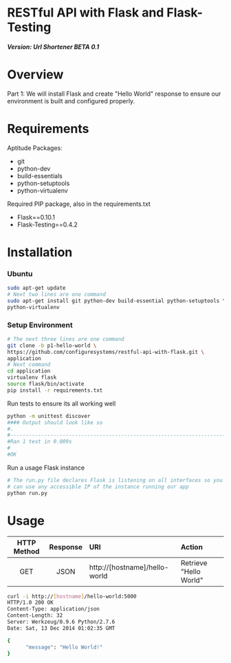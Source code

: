 RESTful API with Flask and Flask-Testing
================

##### Version: Url Shortener BETA 0.1

# Overview

Part 1:  We will install Flask and create "Hello World" response to
ensure our environment is built and configured properly.

# Requirements

Aptitude Packages:

- git
- python-dev
- build-essentials
- python-setuptools
- python-virtualenv

Required PIP package, also in the requirements.txt

- Flask==0.10.1
- Flask-Testing==0.4.2

# Installation

### Ubuntu

```bash
sudo apt-get update
# Next two lines are one command
sudo apt-get install git python-dev build-essential python-setuptools \
python-virtualenv
```

### Setup Environment

```bash
# The next three lines are one command
git clone -b p1-hello-world \
https://github.com/configuresystems/restful-api-with-flask.git \
application
# Next command
cd application
virtualenv flask
source flask/bin/activate
pip install -r requirements.txt
```

Run tests to ensure its all working well

```bash
python -m unittest discover
#### Output should look like so
#.
#----------------------------------------------------------------------
#Ran 1 test in 0.009s
#
#OK
```

Run a usage Flask instance

```bash
# The run.py file declares Flask is listening on all interfaces so you
# can use any accessible IP of the instance running our app
python run.py
```

# Usage

|  HTTP Method | Response|  URI |  Action |
| :-----------:|:--:| :--- | :------ |
| GET | JSON | http://[hostname]/hello-world | Retrieve "Hello World" |

```bash
curl -i http://[hostname]/hello-world:5000
HTTP/1.0 200 OK
Content-Type: application/json
Content-Length: 32
Server: Werkzeug/0.9.6 Python/2.7.6
Date: Sat, 13 Dec 2014 01:02:35 GMT

{
      "message": "Hello World!"
}
```

